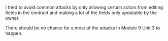 I tried to avoid common attacks by only allowing certain actors from editing fields in the contract and making a lot of the fields only updatable by the owner.

There should be no chance for a most of the attacks in Module 9 Unit 3 to happen. 
